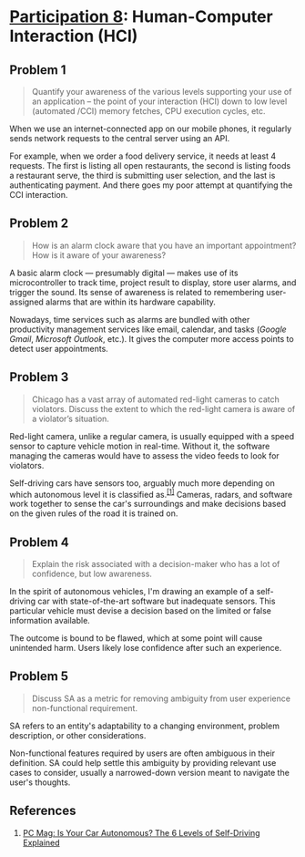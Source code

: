 # [Participation 8](https://github.com/hanggrian/IIT-CS487/blob/assets/lect9.pdf): Human-Computer Interaction (HCI)

## Problem 1

> Quantify your awareness of the various levels supporting your use of an
  application – the point of your interaction (HCI) down to low level (automated
  /CCI) memory fetches, CPU execution cycles, etc.

When we use an internet-connected app on our mobile phones, it regularly sends
network requests to the central server using an API.

For example, when we order a food delivery service, it needs at least 4
requests. The first is listing all open restaurants, the second is listing foods
a restaurant serve, the third is submitting user selection, and the last is
authenticating payment. And there goes my poor attempt at quantifying the CCI
interaction.

## Problem 2

> How is an alarm clock aware that you have an important appointment? How is it
  aware of your awareness?

A basic alarm clock &mdash; presumably digital &mdash; makes use of its
microcontroller to track time, project result to display, store user alarms, and
trigger the sound. Its sense of awareness is related to remembering
user-assigned alarms that are within its hardware capability.

Nowadays, time services such as alarms are bundled with other productivity
management services like email, calendar, and tasks (*Google Gmail*, *Microsoft
Outlook*, etc.). It gives the computer more access points to detect user
appointments.

## Problem 3

> Chicago has a vast array of automated red-light cameras to catch violators.
  Discuss the extent to which the red-light camera is aware of a violator’s
  situation.

Red-light camera, unlike a regular camera, is usually equipped with a speed
sensor to capture vehicle motion in real-time. Without it, the software managing
the cameras would have to assess the video feeds to look for violators.

Self-driving cars have sensors too, arguably much more depending on which
autonomous level it is classified as.<sup>[\[1\]]</sup> Cameras, radars, and
software work together to sense the car's surroundings and make decisions based
on the given rules of the road it is trained on.

## Problem 4

> Explain the risk associated with a decision-maker who has a lot of confidence,
  but low awareness.

In the spirit of autonomous vehicles, I'm drawing an example of a self-driving
car with state-of-the-art software but inadequate sensors. This particular
vehicle must devise a decision based on the limited or false information
available.

The outcome is bound to be flawed, which at some point will cause unintended
harm. Users likely lose confidence after such an experience.

## Problem 5

> Discuss SA as a metric for removing ambiguity from user experience
  non-functional requirement.

SA refers to an entity's adaptability to a changing environment, problem
description, or other considerations.

Non-functional features required by users are often ambiguous in their
definition. SA could help settle this ambiguity by providing relevant use cases
to consider, usually a narrowed-down version meant to navigate the user's
thoughts.

## References

1.  [PC Mag: Is Your Car Autonomous? The 6 Levels of Self-Driving Explained](https://www.pcmag.com/how-to/6-levels-of-autonomous-self-driving-explained/)

[\[1\]]: https://www.pcmag.com/how-to/6-levels-of-autonomous-self-driving-explained/
